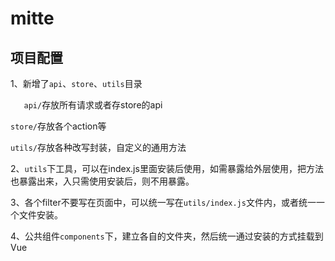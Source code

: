 # mitte


## 项目配置

1、新增了`api`、`store`、`utils`目录

`	api/`存放所有请求或者存store的api

`store/`存放各个action等

`utils/`存放各种改写封装，自定义的通用方法

2、`utils`下工具，可以在index.js里面安装后使用，如需暴露给外层使用，把方法也暴露出来，入只需使用安装后，则不用暴露。

3、各个filter不要写在页面中，可以统一写在`utils/index.js`文件内，或者统一一个文件安装。

4、公共组件`components`下，建立各自的文件夹，然后统一通过安装的方式挂载到Vue

